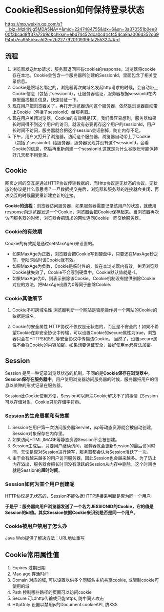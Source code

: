 # Cookie和Session如何保持登录状态

https://mp.weixin.qq.com/s?__biz=MzI4Njg5MDA5NA==&mid=2247484755&idx=6&sn=3a370551b0ee800f3bcad8ff37a72b9d&chksm=ebd74452dca0cd44f454ca8aa006d352c6994bb7ea955b5ca5f2ec2b227792010939bfa25532###rd

## 流程
1. 浏览器发送http请求，服务器返回带有cookie的response，浏览器将cookie存在本地。Cookie会包含一个服务器所创建的SessionId，里面包含了相关登录信息。
2. Cookie是跟域名绑定的，浏览器再次向域名发起http请求的时候，会自动带上Cookie信息（包括了sessionId），让服务器验证，服务器根据sessionId在内存里面找相关信息，快速验证一下。
3. 现在用户把浏览器关了，再打开浏览器访问这个服务器，依然是浏览器自动带上Cookie（包括了sessionId）给服务器。
4. 现在用户关闭浏览器，Cookie的有效期是1天。我们很容易想到，服务器如果长时间得不到这个用户的访问，就没有必要再存这个用户的sessionId，用户长时间不访问，服务器就会把这个session会话删掉，防止内存不足。
5. 下午，用户又打开了浏览器，访问这个服务器，浏览器自动带上了Cookie（包括了sessionId）给服务器，服务器发现并没有这个sessionId，会看Cookie的信息，然后再重新创建一个sessionId.这就是为什么谷歌账号能保持好几天都不用登录。

## Cookie
网页之间的交互是通过HTTP协议传输数据的，而Http协议是无状态的协议。无状态的协议是什么意思呢？一旦数据提交完后，浏览器和服务器的连接就会关闭，再次交互的时候需要重新建立新的连接。

**Cookie的流程**：浏览器访问服务器，如果服务器需要记录该用户的状态，就使用response向浏览器发送一个Cookie，浏览器会把Cookie保存起来。当浏览器再次访问服务器的时候，浏览器会把请求的网址连同Cookie一同交给服务器。

### Cookie的有效期
Cookie的有效期是通过setMaxAge()来设置的。
- 如果MaxAge为正数，浏览器会把Cookie写到硬盘中，只要还在MaxAge秒之前，登陆网站时该Cookie就有效。
- 如果MaxAge为负数，Cookie是临时性的，仅在本浏览器内有效，关闭浏览器Cookie就失效了，Cookie不会写到硬盘中。Cookie默认值就是-1。
- 如果MaxAge为0，则表示删除该Cookie。Cookie机制没有提供删除Cookie对应的方法，把MaxAge设置为0等同于删除Cookie.

### Cookie其他细节
1. Cookie不可跨域名性
    浏览器判断一个网站是否能操作另一个网站的Cookie的依据是域名。

2. Cookie的安全属性
    HTTP协议不仅仅是无状态的，而且是不安全的！如果不希望Cookie在非安全协议中传输，可以设置Cookie的secure属性为true，浏览器只会在HTTPS和SSL等安全协议中传输该Cookie。
    当然了，设置secure属性不会将Cookie的内容加密。如果想要保证安全，最好使用md5算法加密。

## Session
Session 是另一种记录浏览器状态的机制。不同的是**Cookie保存在浏览器中，Session保存在服务器中**。用户使用浏览器访问服务器的时候，服务器把用户的信息以某种的形式记录在服务器。

Session比Cookie使用方便，Session可以解决Cookie解决不了的事情【Session可以存储对象，Cookie只能存储字符串。

### Session的生命周期和有效期
1. Session在用户第一次访问服务器Servlet，jsp等动态资源就会被自动创建，Session对象保存在内存里。
2. 如果访问HTML,IMAGE等静态资源Session不会被创建。
3. Session生成后，只要用户继续访问，服务器就会更新Session的最后访问时间，无论是否对Session进行读写，服务器都会认为Session活跃了一次。
4. 由于会有越来越多的用户访问服务器，因此Session也会越来越多。为了防止内存溢出，服务器会把长时间没有活跃的Session从内存中删除，这个时间也就是Session的**超时时间**。

### Session如何为某个用户创建呢

HTTP协议是无状态的，Session不能依据HTTP连接来判断是否为同一个用户。

**于是乎：服务器向用户浏览器发送了一个名为JESSIONID的Cookie，它的值是Session的id值。其实Session依据Cookie来识别是否是同一个用户。**


### Cookie被用户禁用了怎么办
Java Web提供了解决方法：URL地址重写

## Cookie常用属性值
1. Expires 过期日期
2. Max-age 存活时间
3. Domain 对应的域, 可以设置以供多个同域名主机共享cookie, 或限制cookie可使用的域
4. Path 控制哪些路径的页面可以访问cookie
5. Secure 可以http传输或只能https, 防中间人攻击
6. HttpOnly 设置以禁用js的Document.cookieAPI, 防XSS



